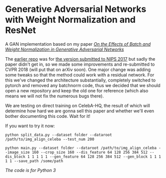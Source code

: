# Generative Adversarial Networks with Weight Normalization and ResNet

A GAN implementation based on my paper [*On the Effects of Batch and Weight Normalization in Generative Adversarial Networks*](https://arxiv.org/abs/1704.03971)

The [earlier repo](https://github.com/stormraiser/GAN-weight-norm) was for [the version submitted to NIPS 2017](https://arxiv.org/abs/1704.03971v3) but sadly the paper didn't get in, so we made some improvements and re-submitted to CVPR 2018 (will put that on arXiv soon). One major change was adding some tweaks so that the method could work with a residual network. For this we've changed the architecture substantially, completely switched to pytorch and removed any batchnorm code, thus we decided that we should open a new repository and keep the old one for reference (which also means we will not fix the numerous bugs there).

We are testing on direct training on CelebA-HQ, the result of which will determine how hard we are gonna sell this paper and whether we'll even bother documenting this code. Wait for it!

If you want to try it now:

```
python split_data.py --dataset folder --dataroot /path/to/img_align_celeba --test_num 200

python main.py --dataset folder --dataroot /path/to/img_align_celeba --image_size 160 --crop_size 160 --dis_feature 64 128 256 384 512 --dis_block 1 1 1 1 1 --gen_feature 64 128 256 384 512 --gen_block 1 1 1 1 1 --save_path /some/path
```

*The code is for Python 3*
